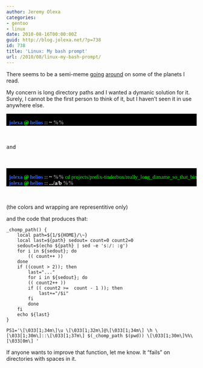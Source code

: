 ```yaml
---
author: Jeremy Olexa
categories:
- gentoo
- linux
date: 2010-08-16T00:00:00Z
guid: http://blog.jolexa.net/?p=738
id: 738
title: 'Linux: My bash prompt'
url: /2010/08/linux-my-bash-prompt/
---
```


There seems to be a semi-meme [going][1] [around][2] on some of the planets I read.

My concern is long directory paths and I wanted a dymanic solution for it. Surely, I cannot be the first person to think of it, but I haven&#8217;t seen it in use anywhere else.

<pre><div style="background-color: #000000; font-style: normal; font-family: Georgia;">
  <span style="color: #333399;"><strong><span style="color: #3366ff;">jolexa</span> <span style="color: #00ff00;">@</span> <span style="color: #3366ff;">helios</span> <span style="color: #999999;">::</span> <span style="color: #ffffff;">~</span> <span style="color: #999999;">%%</span></strong></span>
</div>


and



<div style="background-color: #000000; font-style: normal; font-family: Georgia;">
  <span style="color: #333399;"><strong><span style="color: #3366ff;">jolexa</span> <span style="color: #00ff00;">@</span> <span style="color: #3366ff;">helios</span> <span style="color: #999999;">::</span> <span style="color: #ffffff;">~</span> <span style="color: #999999;">%% </span></strong></span><span style="color: #00ff00;">cd projects/prefix-tinderbox/really_long_dirname_so_that_binpkgs_can_be_shortened/a/b/</span>
  <span style="color: #333399;"><strong><span style="color: #333399;"><span style="color: #333399;"><strong><strong><span style="color: #3366ff;">jolexa</span> <span style="color: #00ff00;">@</span> <span style="color: #3366ff;">helios</span> <span style="color: #999999;">::</span> <span style="color: #ffffff;">.../a/b</span> <span style="color: #999999;">%%</span></strong></strong></span></span></strong></span>
</div>

</pre>

(the colors and wrapping are representitive only)

and the code that produces that:

    _chomp_path() {
        local path=${1/${HOME}/\~}
        local last=${path} sedout= count=0 count2=0
        sedout=$(echo ${path} | sed -e 's:/: :g')
        for i in ${sedout}; do
            (( count++ ))
        done
        if ((count > 2)); then
            last="..."
            for i in ${sedout}; do
            (( count2++ ))
            if (( count2 >=  count - 1 )); then
                last+="/$i"
            fi
            done
        fi
        echo ${last}
    }
    
    PS1='\[\033[1;34m\]\u \[\033[1;32m\]@\[\033[1;34m\] \h \[\033[1;30m\]::\[\033[1;37m\] $(_chomp_path $(pwd)) \[\033[1;30m\]%%\[\033[0m\] '

If anyone wants to improve that function, let me know. It &#8220;fails&#8221; on directories with spaces in it.

 [1]: http://ahenobarbi.wordpress.com/2010/06/22/new-terminal-prompt/
 [2]: http://www.linuxized.com/2010/08/quicky-changing-your-shell-prompt